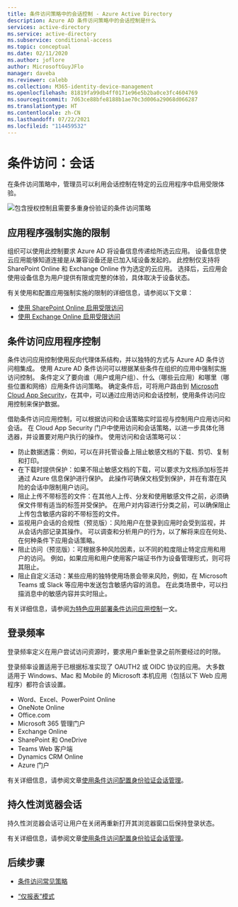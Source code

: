 ```yaml
---
title: 条件访问策略中的会话控制 - Azure Active Directory
description: Azure AD 条件访问策略中的会话控制是什么
services: active-directory
ms.service: active-directory
ms.subservice: conditional-access
ms.topic: conceptual
ms.date: 02/11/2020
ms.author: joflore
author: MicrosoftGuyJFlo
manager: daveba
ms.reviewer: calebb
ms.collection: M365-identity-device-management
ms.openlocfilehash: 81819fa99db4ff0171e96e5b2ba0ce3fc4604769
ms.sourcegitcommit: 7d63ce88bfe8188b1ae70c3d006a29068d066287
ms.translationtype: HT
ms.contentlocale: zh-CN
ms.lasthandoff: 07/22/2021
ms.locfileid: "114459532"
---
```

# <a name="conditional-access-session"></a>条件访问：会话

在条件访问策略中，管理员可以利用会话控制在特定的云应用程序中启用受限体验。

![包含授权控制且需要多重身份验证的条件访问策略](./media/concept-conditional-access-session/conditional-access-session.png)

## <a name="application-enforced-restrictions"></a>应用程序强制实施的限制

组织可以使用此控制要求 Azure AD 将设备信息传递给所选云应用。 设备信息使云应用能够知道连接是从兼容设备还是已加入域设备发起的。 此控制仅支持将 SharePoint Online 和 Exchange Online 作为选定的云应用。 选择后，云应用会使用设备信息为用户提供有限或完整的体验，具体取决于设备状态。

有关使用和配置应用强制实施的限制的详细信息，请参阅以下文章：

- [使用 SharePoint Online 启用受限访问](/sharepoint/control-access-from-unmanaged-devices)
- [使用 Exchange Online 启用受限访问](https://aka.ms/owalimitedaccess)

## <a name="conditional-access-application-control"></a>条件访问应用程序控制

条件访问应用控制使用反向代理体系结构，并以独特的方式与 Azure AD 条件访问相集成。 使用 Azure AD 条件访问可以根据某些条件在组织的应用中强制实施访问控制。 条件定义了要向谁（用户或用户组）、什么（哪些云应用）和哪里（哪些位置和网络）应用条件访问策略。 确定条件后，可将用户路由到 [Microsoft Cloud App Security](/cloud-app-security/what-is-cloud-app-security)，在其中，可以通过应用访问和会话控制，使用条件访问应用控制来保护数据。

借助条件访问应用控制，可以根据访问和会话策略实时监视与控制用户应用访问和会话。 在 Cloud App Security 门户中使用访问和会话策略，以进一步具体化筛选器，并设置要对用户执行的操作。 使用访问和会话策略可以：

- 防止数据透露：例如，可以在非托管设备上阻止敏感文档的下载、剪切、复制和打印。
- 在下载时提供保护：如果不阻止敏感文档的下载，可以要求为文档添加标签并通过 Azure 信息保护进行保护。 此操作可确保文档受到保护，并在有潜在风险的会话中限制用户访问。
- 阻止上传不带标签的文件：在其他人上传、分发和使用敏感文件之前，必须确保文件带有适当的标签并受保护。 在用户对内容进行分类之前，可以确保阻止上传包含敏感内容的不带标签的文件。
- 监视用户会话的合规性（预览版）：风险用户在登录到应用时会受到监视，并从会话内部记录其操作。 可以调查和分析用户的行为，以了解将来应在何处、在何种条件下应用会话策略。
- 阻止访问（预览版）：可根据多种风险因素，以不同的粒度阻止特定应用和用户的访问。 例如，如果应用和用户使用客户端证书作为设备管理形式，则可将其阻止。
- 阻止自定义活动：某些应用的独特使用场景会带来风险，例如，在 Microsoft Teams 或 Slack 等应用中发送包含敏感内容的消息。 在此类场景中，可以扫描消息中的敏感内容并实时阻止。

有关详细信息，请参阅[为特色应用部署条件访问应用控制](/cloud-app-security/proxy-deployment-aad)一文。

## <a name="sign-in-frequency"></a>登录频率

登录频率定义在用户尝试访问资源时，要求用户重新登录之前所要经过的时限。

登录频率设置适用于已根据标准实现了 OAUTH2 或 OIDC 协议的应用。 大多数适用于 Windows、Mac 和 Mobile 的 Microsoft 本机应用（包括以下 Web 应用程序）都符合该设置。

- Word、Excel、PowerPoint Online
- OneNote Online
- Office.com
- Microsoft 365 管理门户
- Exchange Online
- SharePoint 和 OneDrive
- Teams Web 客户端
- Dynamics CRM Online
- Azure 门户

有关详细信息，请参阅文章[使用条件访问配置身份验证会话管理](howto-conditional-access-session-lifetime.md#user-sign-in-frequency)。

## <a name="persistent-browser-session"></a>持久性浏览器会话

持久性浏览器会话可让用户在关闭再重新打开其浏览器窗口后保持登录状态。

有关详细信息，请参阅文章[使用条件访问配置身份验证会话管理](howto-conditional-access-session-lifetime.md#persistence-of-browsing-sessions)。

## <a name="next-steps"></a>后续步骤

- [条件访问常见策略](concept-conditional-access-policy-common.md)

- [“仅报表”模式](concept-conditional-access-report-only.md)
